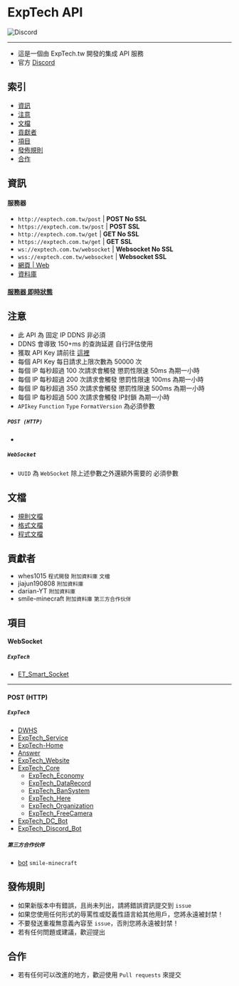 # ExpTech API
<img alt="Discord" src="https://img.shields.io/discord/926545182407688273">

------

- 這是一個由 ExpTech.tw 開發的集成 API 服務
- 官方 [Discord](https://discord.gg/5dbHqV8ees)

## 索引
- [資訊](#資訊)
- [注意](#注意)
- [文檔](#文檔)
- [貢獻者](#貢獻者)
- [項目](#項目)
- [發佈規則](#發佈規則)
- [合作](#合作)

## 資訊
#### 服務器
- `http://exptech.com.tw/post` | **POST No SSL**
- `https://exptech.com.tw/post` | **POST SSL**
- `http://exptech.com.tw/get` | **GET No SSL**
- `https://exptech.com.tw/get` | **GET SSL**
- `ws://exptech.com.tw/websocket` | **Websocket No SSL**
- `wss://exptech.com.tw/websocket` | **Websocket SSL**
- [網頁 | Web](https://exptechtw.github.io/)
- [資料庫](http://database.exptech.com.tw/)

#### [服務器 即時狀態](https://stats.uptimerobot.com/KElQPHqKVk)

## 注意
- 此 API 為 固定 IP DDNS 非必須
- DDNS 會導致 150+ms 的查詢延遲 自行評估使用
- 獲取 API Key 請前往 [這裡](http://150.117.110.118/service/)
- 每個 API Key 每日請求上限次數為 50000 次
- 每個 IP 每秒超過 100 次請求會觸發 懲罰性限速 50ms 為期一小時
- 每個 IP 每秒超過 200 次請求會觸發 懲罰性限速 100ms 為期一小時
- 每個 IP 每秒超過 350 次請求會觸發 懲罰性限速 500ms 為期一小時
- 每個 IP 每秒超過 500 次請求會觸發 IP封鎖 為期一小時
- `APIkey` `Function` `Type` `FormatVersion` 為必須參數
##### `POST (HTTP)`
- 
##### `WebSocket`
- `UUID` 為 `WebSocket` 除上述參數之外還額外需要的 必須參數

## 文檔
- [規則文檔](https://github.com/ExpTechTW/API/blob/master/RULE.md)
- [格式文檔](https://github.com/ExpTechTW/API/blob/master/FORMAT.md)
- [程式文檔](https://github.com/ExpTechTW/API/blob/master/CODE.md)

## 貢獻者
- whes1015 `程式開發` `附加資料庫` `文檔`
- jiajun190808 `附加資料庫`
- darian-YT `附加資料庫`
- smile-minecraft `附加資料庫` `第三方合作伙伴`

## 項目
#### WebSocket
##### `ExpTech`
- [ET_Smart_Socket](https://github.com/ExpTechTW/ET_Smart_Socket)
-----
#### POST (HTTP)
##### `ExpTech`
- [DWHS](https://github.com/ExpTechTW/DWHS)
- [ExpTech_Service](https://github.com/ExpTechTW/ExpTech_Service)
- [ExpTech-Home](https://github.com/ExpTechTW/ExpTech-Home)
- [Answer](https://github.com/ExpTechTW/Answer)
- [ExpTech_Website](https://github.com/ExpTechTW/ExpTech_Website)
- [ExpTech_Core](https://github.com/ExpTechTW/ExpTech_Core)
  - [ExpTech_Economy](https://github.com/ExpTechTW/ExpTech_Economy)
  - [ExpTech_DataRecord](https://github.com/ExpTechTW/ExpTech_DataRecord)
  - [ExpTech_BanSystem](https://github.com/ExpTechTW/ExpTech_BanSystem)
  - [ExpTech_Here](https://github.com/ExpTechTW/ExpTech_Here)
  - [ExpTech_Organization](https://github.com/ExpTechTW/ExpTech_Organization)
  - [ExpTech_FreeCamera](https://github.com/ExpTechTW/ExpTech_FreeCamera)
- [ExpTech_DC_Bot](https://github.com/ExpTechTW/ExpTech_DC_Bot)
- [ExpTech_Discord_Bot](https://github.com/ExpTechTW/ExpTech_Discord_Bot)
##### `第三方合作伙伴`
- [bot](https://github.com/smile-minecraft/bot) `smile-minecraft`

## 發佈規則
- 如果新版本中有錯誤，且尚未列出，請將錯誤資訊提交到 ```issue```
- 如果您使用任何形式的辱罵性或貶義性語言給其他用戶，您將永遠被封禁！
- 不要發送重複無意義內容至 ```issue```，否則您將永遠被封禁！
- 若有任何問題或建議，歡迎提出

## 合作
- 若有任何可以改進的地方，歡迎使用 ```Pull requests``` 來提交

